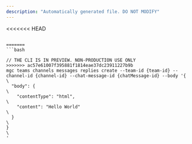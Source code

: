 ```yaml
---
description: "Automatically generated file. DO NOT MODIFY"
---
```


<<<<<<< HEAD
```cli

=======
```bash

// THE CLI IS IN PREVIEW. NON-PRODUCTION USE ONLY
>>>>>>> ac57e61007f395881f1814eae37dc23911227b9b
mgc teams channels messages replies create --team-id {team-id} --channel-id {channel-id} --chat-message-id {chatMessage-id} --body '{\
  "body": {\
    "contentType": "html",\
    "content": "Hello World"\
  }\
}\
'

```
